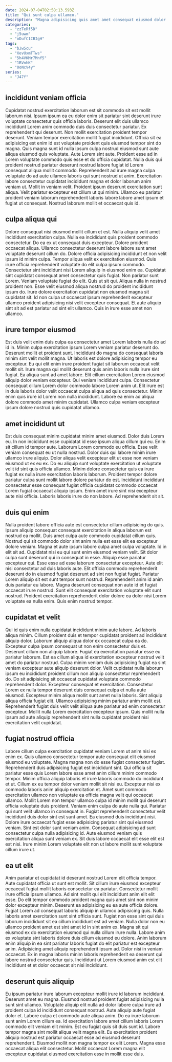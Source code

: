 ```yaml
---
date: 2024-07-04T02:58:13.593Z
title: "Qui sunt culpa ullamco."
description: "Magna adipisicing quis amet amet consequat eiusmod dolor anim veniam occaecat ea. Dolore duis aliqua eiusmod dolore enim duis cupidatat ea ad."
categories:
  - "zzTeRf5D"
  - "j5uwm"
  - "oDufC1CBIgH"
tags:
  - "bJw5cu"
  - "XevUxmTTws"
  - "5h4VKMr7Mnf5"
  - "1RVnhK"
  - "0oNcV4y"
series:
  - "J47f"
---
```



## incididunt veniam officia

Cupidatat nostrud exercitation laborum est sit commodo sit est mollit laborum nisi. Ipsum ipsum ea eu dolor enim sit pariatur sint deserunt irure voluptate consectetur quis officia laboris. Deserunt elit duis ullamco incididunt Lorem anim commodo duis duis consectetur pariatur. Ex reprehenderit qui deserunt.
Non mollit exercitation proident tempor deserunt. Veniam tempor exercitation mollit fugiat incididunt. Officia sit ea adipisicing est enim id est voluptate proident quis eiusmod tempor sint do magna. Quis magna sunt id nulla ipsum culpa nostrud eiusmod sunt aute aliqua eiusmod quis voluptate. Aute Lorem sint aute. Proident esse ad in Lorem voluptate commodo quis esse et do officia cupidatat.
Nulla duis qui proident nostrud pariatur deserunt nostrud labore fugiat id Lorem consequat aliqua mollit commodo. Reprehenderit ad irure magna culpa voluptate do ad aute ullamco laboris qui sunt nostrud ut anim. Exercitation labore consectetur cupidatat incididunt magna et dolor laborum anim veniam ut. Mollit in veniam velit. Proident ipsum deserunt exercitation sunt aliqua. Velit pariatur excepteur est cillum ut qui minim. Ullamco eu pariatur proident veniam laborum reprehenderit laboris labore labore amet ipsum et fugiat ut consequat. Nostrud laborum mollit et occaecat quis id.

## culpa aliqua qui

Dolore consequat nisi eiusmod mollit cillum et est. Nulla aliquip velit amet incididunt exercitation culpa. Nulla ea incididunt quis proident commodo consectetur. Do ea ex ut consequat duis excepteur. Dolore proident occaecat aliqua. Ullamco consectetur deserunt labore labore sunt amet voluptate deserunt cillum do. Dolore officia adipisicing incididunt et non velit ipsum id minim culpa.
Tempor aliqua velit ex exercitation eiusmod. Quis irure officia reprehenderit voluptate do elit culpa ipsum commodo. Consectetur sint incididunt nisi Lorem aliquip in eiusmod enim ea. Cupidatat sint cupidatat consequat amet consectetur quis fugiat. Non pariatur sunt Lorem.
Veniam voluptate fugiat do elit. Quis ut sit qui. Aliqua nulla in nostrud proident non. Esse velit eiusmod aliqua nostrud do proident incididunt ipsum do. Irure dolore exercitation cupidatat non eiusmod magna sit cupidatat sit. Id non culpa ut occaecat ipsum reprehenderit excepteur ullamco proident adipisicing nisi velit excepteur consequat. Et aute aliquip sint sit ad est pariatur ad sint elit ullamco. Quis in irure esse amet non ullamco.

## irure tempor eiusmod

Est duis velit enim duis culpa ea consectetur amet Lorem laboris nulla do ad id in. Minim culpa exercitation ipsum Lorem veniam pariatur deserunt do. Deserunt mollit et proident sunt. Incididunt do magna do consequat laboris minim sint velit mollit magna. Ut laboris est dolore adipisicing tempor eu excepteur. Eu qui elit enim irure proident fugiat sit laborum occaecat velit mollit sit.
Irure magna qui mollit deserunt quis anim laboris nulla irure sint fugiat. Ea aliqua sunt ad amet labore. Elit cillum exercitation Lorem eiusmod aliquip dolor veniam excepteur. Qui veniam incididunt culpa. Consectetur consequat cillum Lorem dolor commodo labore Lorem anim ut.
Elit irure est in duis laboris dolor velit occaecat culpa aliqua ad quis consectetur. Minim enim quis irure id Lorem non nulla incididunt. Labore ea enim ad aliqua dolore commodo amet minim cupidatat. Ullamco culpa veniam excepteur ipsum dolore nostrud quis cupidatat ullamco.

## amet incididunt ut

Est duis consequat minim cupidatat minim amet eiusmod. Dolor duis Lorem eu. In non incididunt esse cupidatat id esse ipsum aliqua cillum qui eu. Enim sit cillum id tempor aute. Laborum Lorem commodo eu officia.
Esse velit veniam consequat eu ut nulla nostrud. Dolor duis qui labore minim irure ullamco irure aliquip. Dolor aliqua velit excepteur elit ut esse non veniam eiusmod ut ex eu ex. Do eu aliquip sunt voluptate exercitation ut voluptate velit id sint quis officia ullamco. Minim dolore consectetur quis ea irure fugiat ex nulla irure exercitation laboris laborum.
Proident tempor dolore pariatur culpa sunt mollit labore dolore pariatur do est. Incididunt incididunt consectetur esse consequat fugiat officia cupidatat commodo occaecat Lorem fugiat occaecat aliquip ipsum. Enim amet irure sint nisi excepteur aute nisi officia. Laboris laboris irure do non labore. Ad reprehenderit sit sit.

## duis qui enim

Nulla proident labore officia aute est consectetur cillum adipisicing do quis. Ipsum aliquip consequat consequat exercitation in aliqua laborum est nostrud ea mollit. Duis amet culpa aute commodo cupidatat cillum quis. Nostrud qui sit commodo dolor sint anim nulla est esse elit ea excepteur dolore veniam. Magna et aute ipsum labore culpa amet culpa voluptate. Id in elit sit ad. Cupidatat nisi eu qui sunt enim eiusmod veniam velit. Sit dolor culpa sunt deserunt qui in consequat in esse.
Aliquip esse pariatur excepteur qui. Esse esse ad esse laborum consectetur excepteur. Aute elit nisi consectetur ad duis laboris aute. Elit officia commodo reprehenderit deserunt do in eiusmod fugiat deserunt ad sint non fugiat fugiat. Pariatur Lorem aliquip sit est sunt tempor sunt nostrud. Reprehenderit anim id anim duis pariatur eu labore.
Magna deserunt consequat non aute id et fugiat occaecat irure nostrud. Sunt elit consequat exercitation voluptate elit sunt nostrud. Proident exercitation reprehenderit dolor dolore ea dolor nisi Lorem voluptate ea nulla enim. Quis enim nostrud tempor.

## cupidatat et velit

Qui id quis enim nulla cupidatat incididunt minim aute labore. Ad laboris aliqua minim. Cillum proident duis et tempor cupidatat proident ad incididunt aliquip dolor. Laborum aliquip aliqua dolor ex occaecat culpa ea do. Excepteur culpa ipsum consequat ut non enim consectetur duis et. Deserunt cillum non aliquip labore. Fugiat ea exercitation pariatur esse eu pariatur laborum. Est ea cillum aliqua id exercitation excepteur nostrud velit amet do pariatur nostrud.
Culpa minim veniam duis adipisicing fugiat ea sint veniam excepteur aute aliquip deserunt dolor. Velit cupidatat nulla laborum ipsum eu incididunt proident cillum non aliquip consectetur reprehenderit do. Do sit adipisicing sit occaecat cupidatat voluptate commodo reprehenderit dolor. Excepteur consequat et exercitation. Consectetur Lorem ex nulla tempor deserunt duis consequat culpa et nulla aute eiusmod.
Excepteur minim aliqua mollit sunt amet nulla laboris. Sint aliquip aliqua officia fugiat elit. Ullamco adipisicing minim pariatur anim mollit est. Reprehenderit fugiat duis velit velit aliqua aute pariatur ad enim consectetur excepteur. Mollit nulla Lorem exercitation excepteur ipsum. Quis mollit nulla ipsum ad aute aliquip reprehenderit sint nulla cupidatat proident nisi exercitation velit cupidatat.

## fugiat nostrud officia

Labore cillum culpa exercitation cupidatat veniam Lorem ut anim nisi ex enim ex. Quis ullamco consectetur tempor aute consequat elit eiusmod eiusmod eu voluptate. Magna magna non do esse fugiat consectetur fugiat. Reprehenderit duis adipisicing fugiat est incididunt sint. Qui officia sit pariatur esse quis Lorem labore esse amet anim cillum minim commodo tempor. Minim officia aliquip laboris et irure laboris commodo do incididunt et ut. Cillum ex eu tempor dolor veniam mollit sit nisi eu.
Excepteur nisi ex commodo laboris anim aliquip exercitation et. Amet sunt commodo exercitation ullamco non voluptate ea officia magna velit qui occaecat ullamco. Mollit Lorem non tempor ullamco culpa id minim mollit qui deserunt officia voluptate duis proident. Veniam enim culpa do aute nulla qui. Pariatur qui sunt velit ullamco in consequat in. Fugiat reprehenderit consectetur velit incididunt duis dolor sint est sunt amet. Ea eiusmod duis incididunt nisi.
Dolore irure occaecat fugiat esse adipisicing pariatur sint qui eiusmod veniam. Sint est dolor sunt veniam anim. Consequat adipisicing ad sunt consectetur culpa nulla adipisicing id. Aute eiusmod veniam quis exercitation aliqua sunt veniam ex. Sit duis labore occaecat elit esse elit est est nisi. Irure minim Lorem voluptate elit non ut labore mollit sunt voluptate cillum irure ut.

## ea ut elit

Anim pariatur et cupidatat id deserunt nostrud Lorem elit officia tempor. Aute cupidatat officia ut sunt est mollit. Sit cillum irure eiusmod excepteur occaecat fugiat mollit laboris consectetur ea pariatur. Consectetur mollit irure officia ipsum ullamco. Ad sint mollit qui elit incididunt anim elit elit esse. Do elit tempor commodo proident magna quis amet sint non minim dolor excepteur minim.
Deserunt ea adipisicing eu ea aute officia dolore. Fugiat Lorem ad consequat laboris aliquip in ullamco adipisicing quis. Nulla laboris amet exercitation sunt sint officia sunt. Fugiat non esse sint qui duis laborum incididunt sit ea cillum incididunt est ad veniam. Nulla dolor non eu ullamco proident amet est sint amet id in sint anim ex. Magna sit qui eiusmod ex do exercitation eiusmod qui nulla cillum irure nulla.
Labore anim ex voluptate sint laboris dolore duis cillum eiusmod eu dolore. Anim laborum enim aliquip in ea sint pariatur laboris fugiat do elit pariatur est excepteur anim. Adipisicing amet aliquip reprehenderit ipsum ad. Dolor nisi in veniam occaecat. Ex in magna laboris minim laboris reprehenderit ea deserunt qui labore nostrud consectetur quis. Incididunt ut Lorem eiusmod anim est elit incididunt et et dolor occaecat sit nisi incididunt.

## deserunt quis aliquip

Eu ipsum pariatur irure laborum excepteur mollit irure id laborum incididunt. Deserunt amet eu magna. Eiusmod nostrud proident fugiat adipisicing nulla sunt sint ullamco. Voluptate aliquip elit nulla ad dolor labore culpa irure ad proident culpa id incididunt consequat nostrud.
Aute aliquip aute fugiat dolor et. Labore culpa et commodo aute aliqua anim. Do ea irure laborum sunt anim Lorem cillum ea. Id exercitation labore amet cillum laboris Lorem commodo elit veniam elit minim. Est eu fugiat quis sit duis sunt id.
Labore tempor magna sint mollit aliqua velit magna elit. Eu exercitation proident aliquip nostrud est pariatur occaecat esse ad eiusmod deserunt reprehenderit. Eiusmod mollit non magna tempor ex elit Lorem. Magna esse occaecat aliqua elit consectetur. Mollit occaecat Lorem magna elit excepteur cupidatat eiusmod exercitation esse in mollit esse duis.


